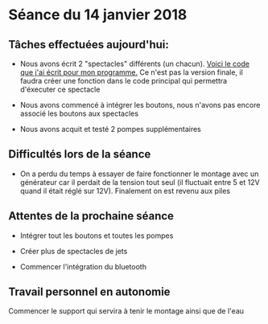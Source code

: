 # Séance du 14 janvier 2018
## Tâches effectuées aujourd'hui:

+ Nous avons écrit 2 "spectacles" différents (un chacun). <a href="https://github.com/NalyJ/Fountain-Arduino/blob/master/Code/fontaine_pattern_2/fontaine_pattern_2.ino">Voici le code que j'ai écrit pour mon programme.</a> Ce n'est pas la version finale, il faudra créer une fonction dans le code principal qui permettra d'éxecuter ce spectacle

+ Nous avons commencé à intégrer les boutons, nous n'avons pas encore associé les boutons aux spectacles

+ Nous avons acquit et testé 2 pompes supplémentaires
 
 ## Difficultés lors de la séance
 
 + On a perdu du temps à essayer de faire fonctionner le montage avec un générateur car il perdait de la tension tout seul (il fluctuait entre 5 et 12V quand il était réglé sur 12V). Finalement on est revenu aux piles
    
## Attentes de la prochaine séance

+ Intégrer tout les boutons et toutes les pompes

+ Créer plus de spectacles de jets

+ Commencer l'intégration du bluetooth

## Travail personnel en autonomie

Commencer le support qui servira à tenir le montage ainsi que de l'eau
